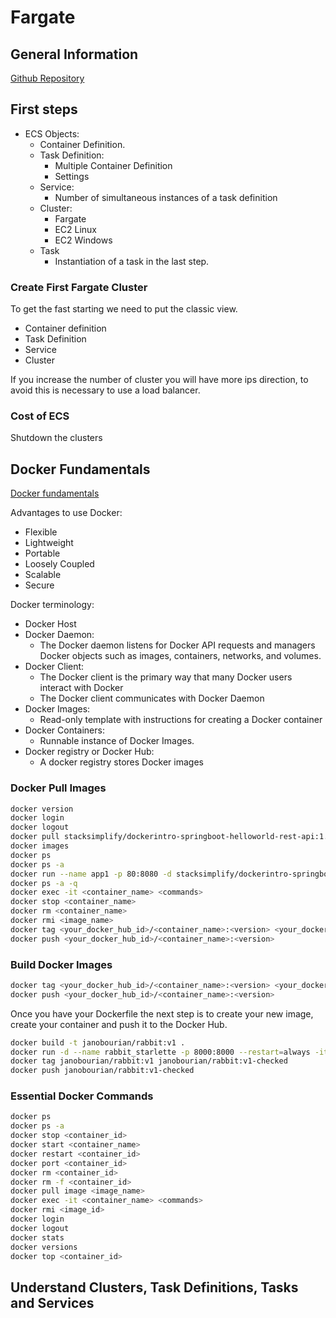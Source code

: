# Fargate

## General Information

[Github Repository](https://github.com/stacksimplify/aws-fargate-ecs-masterclass)

## First steps

* ECS Objects:
    - Container Definition.
    - Task Definition:
        - Multiple Container Definition
        - Settings
    - Service:
        - Number of simultaneous instances of a task definition
    - Cluster:
        - Fargate
        - EC2 Linux
        - EC2 Windows
    - Task
        - Instantiation of a task in the last step.

### Create First Fargate Cluster

To get the fast starting we need to put the classic view.

- Container definition
- Task Definition
- Service
- Cluster 

If you increase the number of cluster you will have more ips direction, to avoid this is necessary to use a load balancer.

### Cost of ECS

Shutdown the clusters

## Docker Fundamentals

[Docker fundamentals](https://github.com/stacksimplify/docker-fundamentals)

Advantages to use Docker: 
- Flexible
- Lightweight
- Portable 
- Loosely Coupled 
- Scalable
- Secure

Docker terminology:
- Docker Host
- Docker Daemon: 
    - The Docker daemon listens for Docker API requests and managers Docker objects such as images, containers, networks, and volumes.
- Docker Client:
    - The Docker client is the primary way that many Docker users interact with Docker
    - The Docker client communicates with Docker Daemon
- Docker Images:
    - Read-only template with instructions for creating a Docker container
- Docker Containers:
    - Runnable instance of Docker Images. 
- Docker registry or Docker Hub:
    - A docker registry stores Docker images

### Docker Pull Images

```bash
docker version
docker login
docker logout
docker pull stacksimplify/dockerintro-springboot-helloworld-rest-api:1.0.0-RELEASE
docker images
docker ps
docker ps -a
docker run --name app1 -p 80:8080 -d stacksimplify/dockerintro-springboot-helloworld-rest-api:1.0.0-RELEASE
docker ps -a -q
docker exec -it <container_name> <commands>
docker stop <container_name>
docker rm <container_name>
docker rmi <image_name>
docker tag <your_docker_hub_id>/<container_name>:<version> <your_docker_hub_id>/<new_tag_for_container>:<version>
docker push <your_docker_hub_id>/<container_name>:<version>
```

### Build Docker Images

```bash
docker tag <your_docker_hub_id>/<container_name>:<version> <your_docker_hub_id>/<new_tag_for_container>:<version>
docker push <your_docker_hub_id>/<container_name>:<version>
```

Once you have your Dockerfile the next step is to create your new image, create your container and push it to the Docker Hub. 

```bash
docker build -t janobourian/rabbit:v1 .
docker run -d --name rabbit_starlette -p 8000:8000 --restart=always -it janobourian/rabbit:v1
docker tag janobourian/rabbit:v1 janobourian/rabbit:v1-checked
docker push janobourian/rabbit:v1-checked
``` 

### Essential Docker Commands

```bash
docker ps
docker ps -a
docker stop <container_id>
docker start <container_name>
docker restart <container_id>
docker port <container_id>
docker rm <container_id>
docker rm -f <container_id>
docker pull image <image_name>
docker exec -it <container_name> <commands>
docker rmi <image_id>
docker login
docker logout
docker stats 
docker versions
docker top <container_id>
```

## Understand Clusters, Task Definitions, Tasks and Services